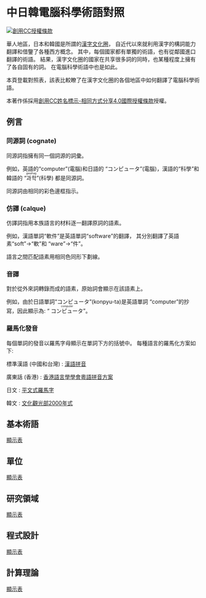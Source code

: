 中日韓電腦科學術語對照
======================

[![創用CC授權條款](https://i.creativecommons.org/l/by-sa/4.0/80x15.png)][CC BY-SA 4.0]

華人地區，日本和韓國是所謂的[漢字文化圈]，
自近代以來就利用漢字的構詞能力翻譯和借鑒了各種西方概念。
其中，每個國家都有單獨的術語，也有從鄰國進口翻譯的術語。
結果，漢字文化圈的國家在共享很多詞的同時，也某種程度上擁有了各自固有的詞。
在電腦科學術語中也是如此。

本頁登載對照表，該表比較瞭了在漢字文化圈的各個地區中如何翻譯了電腦科學術語。

本著作係採用[創用CC姓名標示-相同方式分享4.0國際授權條款][CC BY-SA 4.0]授權。

[漢字文化圈]: https://zh.wikipedia.org/wiki/%E6%BC%A2%E5%AD%97%E6%96%87%E5%8C%96%E5%9C%88
[CC BY-SA 4.0]: https://creativecommons.org/licenses/by-sa/4.0/


<!-- TOC: 目錄 -->


例言
----

### 同源詞 <span lang="en">(cognate)</span>

同源詞指擁有同一個詞源的詞彙。

例如，英語的<q lang="en">computer</q>(電腦)和日語的
<q lang="ja">コンピュータ</q>(電腦)，漢語的<q>科學</q>和韓語的
<q lang="ko"><ruby>과<rt>gwa</rt>학<rt>hag</rt></ruby></q>(科學)
都是同源詞。

同源詞由相同的彩色邊框指示。

### 仿譯 <span lang="fr">(calque)</span>

仿譯詞指用本族語言的材料逐一翻譯原詞的語素。

例如，漢語單詞<q>軟件</q>是英語單詞<q lang="en">software</q>的翻譯，
其分別翻譯了英語素<q lang="en">soft</q>→<q>軟</q>和
<q lang="en">ware</q>→<q>件</q>。

語言之間匹配語素用相同色同形下劃線。

### 音譯

對於從外來詞轉錄而成的語素，原始詞會顯示在該語素上。

例如，由於日語單詞<q lang="ja">コンピュータ</q>(konpyu-ta)是英語單詞
<q lang="en">computer</q>的抄寫，因此顯示為: <q lang="ja">
<ruby>コンピュータ<rt lang="en">computer</rt></ruby></q>。

### 羅馬化發音

每個單詞的發音以羅馬字母顯示在單詞下方的括號中。 每種語言的羅馬化方案如下:

標準漢語 (中國和台灣)
:   [漢語拼音]

廣東話 (香港)
:   [香港語言學學會粵語拼音方案][粵拼]

日文
:   [平文式羅馬字]

韓文
:   [文化觀光部2000年式]

[漢語拼音]: https://zh.wikipedia.org/wiki/%E6%B1%89%E8%AF%AD%E6%8B%BC%E9%9F%B3
[粵拼]: https://zh.wikipedia.org/wiki/%E9%A6%99%E6%B8%AF%E8%AA%9E%E8%A8%80%E5%AD%B8%E5%AD%B8%E6%9C%83%E7%B2%B5%E8%AA%9E%E6%8B%BC%E9%9F%B3%E6%96%B9%E6%A1%88
[平文式羅馬字]: https://zh.wikipedia.org/wiki/%E5%B9%B3%E6%96%87%E5%BC%8F%E7%BD%97%E9%A9%AC%E5%AD%97
[文化觀光部2000年式]: https://zh.wikipedia.org/wiki/%E6%96%87%E5%8C%96%E8%A7%82%E5%85%89%E9%83%A82000%E5%B9%B4%E5%BC%8F


基本術語
--------

[顯示表](basic.yaml)


單位
----

[顯示表](units.yaml)


研究領域
--------

[顯示表](studies.yaml)


程式設計
--------

[顯示表](programming.yaml)


計算理論
--------

[顯示表](theory-comp.yaml)
